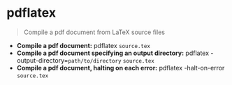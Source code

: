 # pdflatex
> Compile a pdf document from LaTeX source files
- **Compile a pdf document:**
pdflatex `source.tex`
- **Compile a pdf document specifying an output directory:**
pdflatex -output-directory=`path/to/directory` `source.tex`
- **Compile a pdf document, halting on each error:**
pdflatex -halt-on-error `source.tex`
